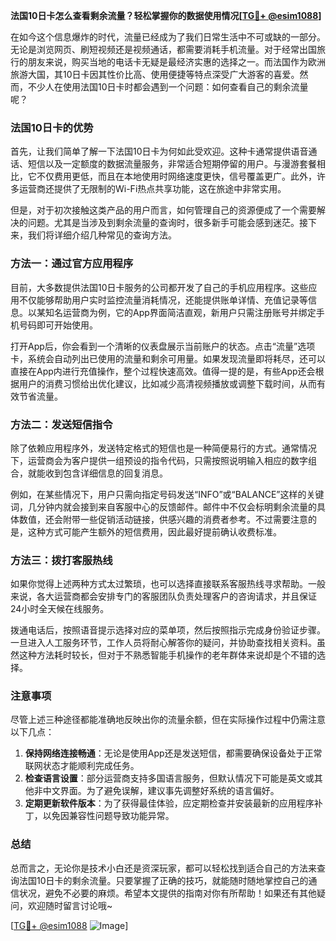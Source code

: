 **法国10日卡怎么查看剩余流量？轻松掌握你的数据使用情况[[TG💪+ @esim1088](https://t.me/s/esim1088)]**

在如今这个信息爆炸的时代，流量已经成为了我们日常生活中不可或缺的一部分。无论是浏览网页、刷短视频还是视频通话，都需要消耗手机流量。对于经常出国旅行的朋友来说，购买当地的电话卡无疑是最经济实惠的选择之一。而法国作为欧洲旅游大国，其10日卡因其性价比高、使用便捷等特点深受广大游客的喜爱。然而，不少人在使用法国10日卡时都会遇到一个问题：如何查看自己的剩余流量呢？

### 法国10日卡的优势

首先，让我们简单了解一下法国10日卡为何如此受欢迎。这种卡通常提供语音通话、短信以及一定额度的数据流量服务，非常适合短期停留的用户。与漫游套餐相比，它不仅费用更低，而且在本地使用时网络速度更快，信号覆盖更广。此外，许多运营商还提供了无限制的Wi-Fi热点共享功能，这在旅途中非常实用。

但是，对于初次接触这类产品的用户而言，如何管理自己的资源便成了一个需要解决的问题。尤其是当涉及到剩余流量的查询时，很多新手可能会感到迷茫。接下来，我们将详细介绍几种常见的查询方法。

### 方法一：通过官方应用程序

目前，大多数提供法国10日卡服务的公司都开发了自己的手机应用程序。这些应用不仅能够帮助用户实时监控流量消耗情况，还能提供账单详情、充值记录等信息。以某知名运营商为例，它的App界面简洁直观，新用户只需注册账号并绑定手机号码即可开始使用。

打开App后，你会看到一个清晰的仪表盘展示当前账户的状态。点击“流量”选项卡，系统会自动列出已使用的流量和剩余可用量。如果发现流量即将耗尽，还可以直接在App内进行充值操作，整个过程快速高效。值得一提的是，有些App还会根据用户的消费习惯给出优化建议，比如减少高清视频播放或调整下载时间，从而有效节省流量。

### 方法二：发送短信指令

除了依赖应用程序外，发送特定格式的短信也是一种简便易行的方式。通常情况下，运营商会为客户提供一组预设的指令代码，只需按照说明输入相应的数字组合，就能收到包含详细信息的回复消息。

例如，在某些情况下，用户只需向指定号码发送“INFO”或“BALANCE”这样的关键词，几分钟内就会接到来自客服中心的反馈邮件。邮件中不仅会标明剩余流量的具体数值，还会附带一些促销活动链接，供感兴趣的消费者参考。不过需要注意的是，这种方式可能产生额外的短信费用，因此最好提前确认收费标准。

### 方法三：拨打客服热线

如果你觉得上述两种方式太过繁琐，也可以选择直接联系客服热线寻求帮助。一般来说，各大运营商都会安排专门的客服团队负责处理客户的咨询请求，并且保证24小时全天候在线服务。

拨通电话后，按照语音提示选择对应的菜单项，然后按照指示完成身份验证步骤。一旦进入人工服务环节，工作人员将耐心解答你的疑问，并协助查找相关资料。虽然这种方法耗时较长，但对于不熟悉智能手机操作的老年群体来说却是个不错的选择。

### 注意事项

尽管上述三种途径都能准确地反映出你的流量余额，但在实际操作过程中仍需注意以下几点：

1. **保持网络连接畅通**：无论是使用App还是发送短信，都需要确保设备处于正常联网状态才能顺利完成任务。
2. **检查语言设置**：部分运营商支持多国语言服务，但默认情况下可能是英文或其他非中文界面。为了避免误解，建议事先调整好系统的语言偏好。
3. **定期更新软件版本**：为了获得最佳体验，应定期检查并安装最新的应用程序补丁，以免因兼容性问题导致功能异常。

### 总结

总而言之，无论你是技术小白还是资深玩家，都可以轻松找到适合自己的方法来查询法国10日卡的剩余流量。只要掌握了正确的技巧，就能随时随地掌控自己的通信状况，避免不必要的麻烦。希望本文提供的指南对你有所帮助！如果还有其他疑问，欢迎随时留言讨论哦~

[[TG💪+ @esim1088](https://t.me/s/esim1088) ![Image](https://i.postimg.cc/4NQfJmqS/Snipaste-2025-05-13-00-14-12.png)]